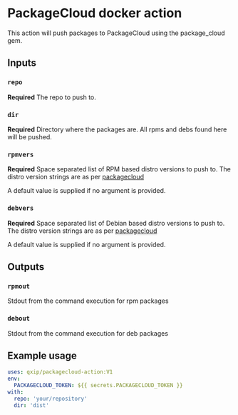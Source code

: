 # PackageCloud docker action

This action will push packages to PackageCloud using the package_cloud gem.

## Inputs

### `repo`

**Required** The repo to push to.

### `dir`

**Required** Directory where the packages are. All rpms and debs found here will be pushed.

### `rpmvers`

**Required** Space separated list of RPM based distro versions to push to. The distro version strings are as per [packagecloud](https://packagecloud.io/docs/api#resource_packages_method_versions)

A default value is supplied if no argument is provided.

### `debvers`

**Required** Space separated list of Debian based distro versions to push to. The distro version strings are as per [packagecloud](https://packagecloud.io/docs/api#resource_packages_method_versions)

A default value is supplied if no argument is provided.

## Outputs

### `rpmout`
Stdout from the command execution for rpm packages

### `debout`
Stdout from the command execution for deb packages

## Example usage

```yaml
uses: qxip/packagecloud-action:V1
env:
  PACKAGECLOUD_TOKEN: ${{ secrets.PACKAGECLOUD_TOKEN }}
with:
  repo: 'your/repository'
  dir: 'dist'
```
